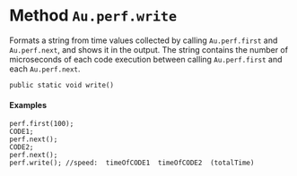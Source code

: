 # Method `Au.perf.write`

Formats a string from time values collected by calling `Au.perf.first` and `Au.perf.next`, and shows it in the output. The string contains the number of microseconds of each code execution between calling `Au.perf.first` and each `Au.perf.next`.

```
public static void write()
```

#### Examples

```
perf.first(100);
CODE1;
perf.next();
CODE2;
perf.next();
perf.write(); //speed:  timeOfCODE1  timeOfCODE2  (totalTime)
```